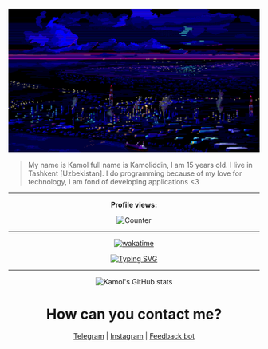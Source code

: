 ![screen-gif](https://raw.githubusercontent.com/kamolgks/assets/main/f1f9795d6da6d6acfef6422cbcc070e0.gif)
> My name is Kamol full name is Kamoliddin, I am 15 years old. I live in Tashkent [Uzbekistan]. I do programming because of my love for technology, I am fond of developing applications <3

---

<div align="center">
  
**Profile views:**

![Counter](https://count.getloli.com/get/@kamolgks)
  
---

[![wakatime](https://wakatime.com/badge/user/cd78fb4f-27ff-40b1-8a3c-eddd5695a9d1.svg)](https://wakatime.com/@cd78fb4f-27ff-40b1-8a3c-eddd5695a9d1)

[![Typing SVG](https://readme-typing-svg.herokuapp.com?color=%2336BCF7&lines=Developer+of+mods,+tg+bots)](https://t.me/shitmodules)

---

![Kamol's GitHub stats](https://github-readme-stats.vercel.app/api?username=kamolgks&show_icons=true&theme=dark)

<h1>How can you contact me?</h1>
<a href="https://t.me/kamolgks">Telegram</a> | <a href="https://Instagram.com/kamolgks">Instagram</a> | <a href="https://t.me/fkamolgks_bot">Feedback bot</a>

</div>
